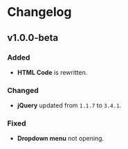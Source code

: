 # Changelog

## v1.0.0-beta
### Added
- **HTML Code** is rewritten.

### Changed
- **jQuery** updated from `1.1.7` to `3.4.1`.


### Fixed
- **Dropdown menu** not opening.
